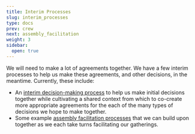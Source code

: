 ```yaml
---
title: Interim Processes
slug: interim_processes
type: docs
prev: crew
next: assembly_facilitation
weight: 3
sidebar:
  open: true
---
```


We will need to make a lot of agreements together. We have a few interim processes to help us make these agreements, and other decisions, in the meantime.
Currently, these include:
 * An [interim decision-making process](decision_making_process) to help us make initial decisions together while cultivating a shared context from which to co-create more appropriate agreements for the each of the many types of decisions we hope to make together.
 * Some example [assembly facilitation processes](assembly_facilitation) that we can build upon together as we each take turns facilitating our gatherings.

